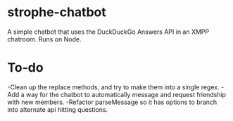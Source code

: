 # strophe-chatbot
A simple chatbot that uses the DuckDuckGo Answers API in an XMPP chatroom. Runs on Node.


# To-do
-Clean up the replace methods, and try to make them into a single regex.
-Add a way for the chatbot to automatically message and request friendship with new members.
-Refactor parseMessage so it has options to branch into alternate api hitting questions.
